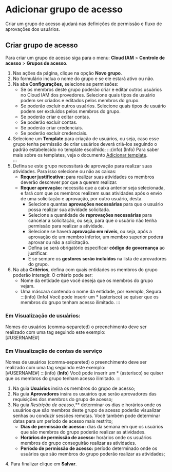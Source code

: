 # Adicionar grupo de acesso

Criar um grupo de acesso ajudará nas definições de permissão e fluxo de aprovações dos usuários.

## **Criar grupo de acesso**

Para criar um grupo de acesso siga para o menu: **Cloud IAM** > **Controle de acesso** > **Grupos de acesso**.

1. Nas ações da página, clique na opção **Novo grupo**.  
2. No formulário inclua o nome do grupo e se ele estará ativo ou não.
3. Na aba **Configurações,** selecione as permissões:  
   * Se os membros deste grupo poderão criar e editar outros usuários no Cloud IAM dos provedores. Selecione quais tipos de usuário podem ser criados e editados pelos membros do grupo.  
   * Se poderão excluir outros usuários. Selecione quais tipos de usuário podem ser excluídos pelos membros do grupo.  
   * Se poderão criar e editar contas.  
   * Se poderão excluir contas.  
   * Se poderão criar credenciais.  
   * Se poderão excluir credenciais.  
4. Selecione um **Template** para criação de usuários, ou seja, caso esse grupo tenha permissão de criar usuários deverá criá-los seguindo o padrão estabelecido no template escolhido;
:::(info) (Info)
  Para saber mais sobre os templates, veja o documento [Adicionar template](/v4/docs/pt/add-template).  
:::
5. Defina se este grupo necessitará de aprovação para realizar suas atividades. Para isso selecione ou não as caixas:  
   * **Requer justificativa:** para realizar suas atividades os membros deverão descrever por que a querem realizar.  
   * **Requer aprovação:** necessita que a caixa anterior seja selecionada, e fará com que os membros realizem suas atividades após o envio de uma solicitação e aprovação, por outro usuário, desta.  
     * Selecione quantas **aprovações necessárias** para que o usuário possa realizar sua atividade solicitada.  
     * Selecione a quantidade de **reprovações necessárias** para cancelar a solicitação, ou seja, para que o usuário não tenha permissão para realizar a atividade.  
     * Selecione se haverá **aprovação em níveis**, ou seja, após a aprovação de um membro inferior, um membro superior poderá aprovar ou não a solicitação.  
     * Defina se será obrigatório especificar **código de governança** ao justificar.  
     * E se sempre os **gestores serão incluídos** na lista de aprovadores do grupo.  
6. Na aba **Critérios**, defina com quais entidades os membros do grupo poderão interagir. O critério pode ser:  
   * Nome da entidade que você deseja que os membros do grupo vejam.  
   * Uma máscara contendo o nome da entidade, por exemplo, Segura.
:::(info) (Info)
Você pode inserir um \* (asterisco) se quiser que os membros do grupo tenham acesso ilimitado.
:::

### Em Visualização de usuários:

Nomes de usuários (comma-separeted) o preenchimento deve ser realizado com uma tag seguindo este exemplo:  
\[\#USERNAME\#\]

### Em Visualização de contas de serviço

Nomes de usuários (comma-separeted) o preenchimento deve ser realizado com uma tag seguindo este exemplo:  
\[\#USERNAME\#\]
:::(info) (**Info**)
Você pode inserir um \* (asterisco) se quiser que os membros do grupo tenham acesso ilimitado.
:::

1. Na guia **Usuários** insira os membros do grupo de acesso;  
2. Na guia **Aprovadores** insira os usuários que serão aprovadores das requisições dos membros do grupo de acesso;  
3. Na guia **Restrição de acesso*,*** determinar os dias e horários onde os usuários que são membros deste grupo de acesso poderão visualizar senhas ou conduzir sessões remotas. Você também pode determinar datas para um período de acesso mais restrito;  
   * **Dias de permissão de acesso:** dias da semana em que os usuários que são membros do grupo poderão realizar as atividades.  
   * **Horários de permissão de acesso:** horários onde os usuários membros do grupo conseguirão realizar as atividades.  
   * **Período de permissão de acesso:** período determinado onde os usuários que são membros do grupo poderão realizar as atividades;

  4\. Para finalizar clique em **Salvar**.